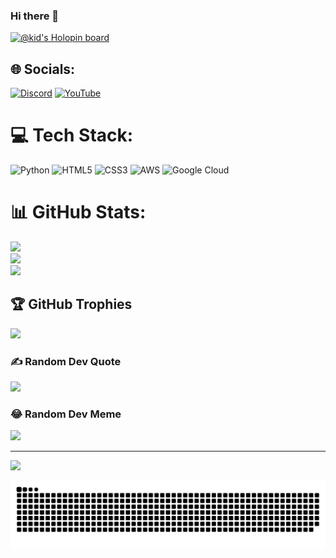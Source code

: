### Hi there 👋
[![@kid's Holopin board](https://holopin.me/kid)](https://holopin.io/@kid) 


## 🌐 Socials:
[![Discord](https://img.shields.io/badge/Discord-%237289DA.svg?logo=discord&logoColor=white)](htttps://discord.gg/https://discord.gg/XGzZEKNp6z) [![YouTube](https://img.shields.io/badge/YouTube-%23FF0000.svg?logo=YouTube&logoColor=white)](https://youtube.com/c/https://www.youtube.com/channel/UC8o8nKUsqludqSbX-LY4jmQ) 

# 💻 Tech Stack:
![Python](https://img.shields.io/badge/python-3670A0?style=for-the-badge&logo=python&logoColor=ffdd54) ![HTML5](https://img.shields.io/badge/html5-%23E34F26.svg?style=for-the-badge&logo=html5&logoColor=white) ![CSS3](https://img.shields.io/badge/css3-%231572B6.svg?style=for-the-badge&logo=css3&logoColor=white) ![AWS](https://img.shields.io/badge/AWS-%23FF9900.svg?style=for-the-badge&logo=amazon-aws&logoColor=white) ![Google Cloud](https://img.shields.io/badge/Google%20Cloud-%234285F4.svg?style=for-the-badge&logo=google-cloud&logoColor=white)
# 📊 GitHub Stats:
![](https://github-readme-stats.vercel.app/api?username=Buggy-coder&theme=react&hide_border=false&include_all_commits=true&count_private=true)<br/>
![](https://github-readme-streak-stats.herokuapp.com/?user=Buggy-coder&theme=react&hide_border=false)<br/>
![](https://github-readme-stats.vercel.app/api/top-langs/?username=Buggy-coder&theme=react&hide_border=false&include_all_commits=true&count_private=true&layout=compact)

## 🏆 GitHub Trophies
![](https://github-profile-trophy.vercel.app/?username=Buggy-coder&theme=radical&no-frame=false&no-bg=false&margin-w=4)

### ✍️ Random Dev Quote
![](https://quotes-github-readme.vercel.app/api?type=horizontal&theme=radical)

### 😂 Random Dev Meme
<img src="https://random-memer.herokuapp.com/" width="512px"/>

---
[![](https://visitcount.itsvg.in/api?id=Buggy-coder&icon=0&color=0)](https://visitcount.itsvg.in)



![Snake animation](https://raw.githubusercontent.com/Buggy-coder/Buggy-coder/output/github-contribution-grid-snake-dark.svg)
